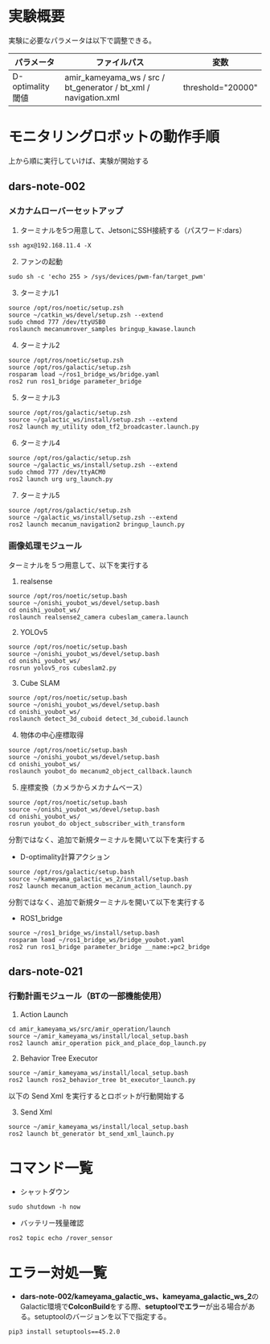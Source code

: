 # 実験概要
実験に必要なパラメータは以下で調整できる。

| パラメータ  | ファイルパス | 変数 |
| --------------------- | ---------- |---------|
| D-optimality閾値　|amir_kameyama_ws / src / bt_generator / bt_xml / navigation.xml | threshold="20000" |

# モニタリングロボットの動作手順
上から順に実行していけば、実験が開始する
## dars-note-002
### メカナムローバーセットアップ
1. ターミナルを5つ用意して、JetsonにSSH接続する（パスワード:dars）
```
ssh agx@192.168.11.4 -X
```  
2. ファンの起動
```
sudo sh -c 'echo 255 > /sys/devices/pwm-fan/target_pwm'
```
3. ターミナル1
```
source /opt/ros/noetic/setup.zsh
source ~/catkin_ws/devel/setup.zsh --extend
sudo chmod 777 /dev/ttyUSB0
roslaunch mecanumrover_samples bringup_kawase.launch
```
4. ターミナル2
```
source /opt/ros/noetic/setup.zsh
source /opt/ros/galactic/setup.zsh
rosparam load ~/ros1_bridge_ws/bridge.yaml
ros2 run ros1_bridge parameter_bridge
```
5. ターミナル3
```
source /opt/ros/galactic/setup.zsh
source ~/galactic_ws/install/setup.zsh --extend
ros2 launch my_utility odom_tf2_broadcaster.launch.py
```
6. ターミナル4
```
source /opt/ros/galactic/setup.zsh
source ~/galactic_ws/install/setup.zsh --extend
sudo chmod 777 /dev/ttyACM0
ros2 launch urg urg_launch.py
```
7. ターミナル5
```
source /opt/ros/galactic/setup.zsh
source ~/galactic_ws/install/setup.zsh --extend
ros2 launch mecanum_navigation2 bringup_launch.py
```
### 画像処理モジュール
ターミナルを５つ用意して、以下を実行する
1. realsense
```
source /opt/ros/noetic/setup.bash
source ~/onishi_youbot_ws/devel/setup.bash
cd onishi_youbot_ws/
roslaunch realsense2_camera cubeslam_camera.launch
```
2. YOLOv5
```
source /opt/ros/noetic/setup.bash
source ~/onishi_youbot_ws/devel/setup.bash
cd onishi_youbot_ws/
rosrun yolov5_ros cubeslam2.py
```
3. Cube SLAM
```
source /opt/ros/noetic/setup.bash
source ~/onishi_youbot_ws/devel/setup.bash
cd onishi_youbot_ws/
roslaunch detect_3d_cuboid detect_3d_cuboid.launch
```
4. 物体の中心座標取得
```
source /opt/ros/noetic/setup.bash
source ~/onishi_youbot_ws/devel/setup.bash
cd onishi_youbot_ws/
roslaunch youbot_do mecanum2_object_callback.launch
```
5. 座標変換（カメラからメカナムベース）
```
source /opt/ros/noetic/setup.bash
source ~/onishi_youbot_ws/devel/setup.bash
cd onishi_youbot_ws/
rosrun youbot_do object_subscriber_with_transform
```

分割ではなく、追加で新規ターミナルを開いて以下を実行する

* D-optimality計算アクション
```
source /opt/ros/galactic/setup.bash
source ~/kameyama_galactic_ws_2/install/setup.bash
ros2 launch mecanum_action mecanum_action_launch.py
```
分割ではなく、追加で新規ターミナルを開いて以下を実行する

* ROS1_bridge
```
source ~/ros1_bridge_ws/install/setup.bash
rosparam load ~/ros1_bridge_ws/bridge_youbot.yaml
ros2 run ros1_bridge parameter_bridge __name:=pc2_bridge
```
## dars-note-021
### 行動計画モジュール（BTの一部機能使用）
1. Action Launch
```
cd amir_kameyama_ws/src/amir_operation/launch
source ~/amir_kameyama_ws/install/local_setup.bash
ros2 launch amir_operation pick_and_place_dop_launch.py
```
2. Behavior Tree Executor
```
source ~/amir_kameyama_ws/install/local_setup.bash
ros2 launch ros2_behavior_tree bt_executor_launch.py
```
以下の Send Xml を実行するとロボットが行動開始する

3. Send Xml
```
source ~/amir_kameyama_ws/install/local_setup.bash
ros2 launch bt_generator bt_send_xml_launch.py
```
# コマンド一覧
* シャットダウン
```
sudo shutdown -h now
```
* バッテリー残量確認
```
ros2 topic echo /rover_sensor 
```

# エラー対処一覧
* **dars-note-002/kameyama_galactic_ws、kameyama_galactic_ws_2**のGalactic環境で**ColconBuild**をする際、**setuptoolでエラー**が出る場合がある。setuptoolのバージョンを以下で指定する。
```
pip3 install setuptools==45.2.0
```
